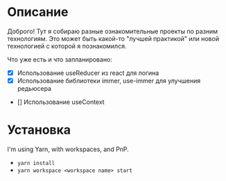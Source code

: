 


# Описание 
Доброго!
Тут я собираю разные ознакомительные проекты по разним технологиям. Это может быть какой-то "лучшей практикой"
или новой технологией с которой я познакомился. 


Что уже есть и что запланировано:
- [x] Использование useReducer из react для логина
- [x] Использование библиотеки immer, use-immer для улучшения редьюсера
- [] Использование useContext



# Установка

I'm using Yarn, with workspaces, and PnP.

- `yarn install`
- `yarn workspace <workspace name> start`